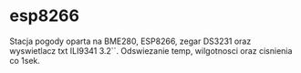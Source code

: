 # esp8266
Stacja pogody oparta na BME280, ESP8266, zegar DS3231 oraz wyswietlacz txt ILI9341 3.2``.
Odswiezanie temp, wilgotnosci oraz cisnienia co 1sek.
